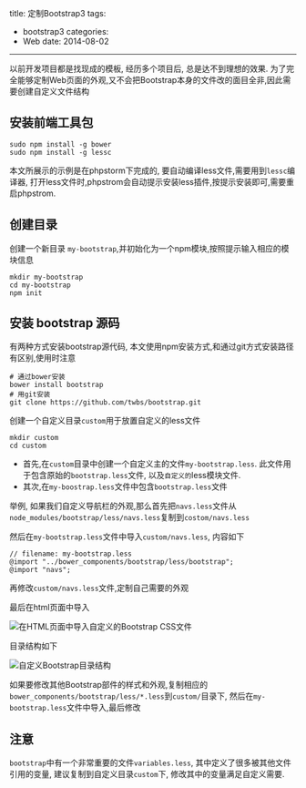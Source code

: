 title: 定制Bootstrap3
tags:
  - bootstrap3
categories:
  - Web
date: 2014-08-02
---

以前开发项目都是找现成的模板, 经历多个项目后, 总是达不到理想的效果. 为了完全能够定制Web页面的外观,又不会把Bootstrap本身的文件改的面目全非,因此需要创建自定义文件结构

## 安装前端工具包

```
sudo npm install -g bower
sudo npm install -g lessc
```

本文所展示的示例是在phpstorm下完成的, 要自动编译less文件,需要用到`lessc`编译器, 打开less文件时,phpstrom会自动提示安装less插件,按提示安装即可,需要重启phpstrom.

<!--more-->

## 创建目录

创建一个新目录 `my-bootstrap`,并初始化为一个npm模块,按照提示输入相应的模块信息

```
mkdir my-bootstrap
cd my-bootstrap
npm init
```

## 安装 bootstrap 源码

有两种方式安装bootstrap源代码, 本文使用npm安装方式,和通过git方式安装路径有区别,使用时注意

```
# 通过bower安装
bower install bootstrap
# 用git安装
git clone https://github.com/twbs/bootstrap.git
```

创建一个自定义目录`custom`用于放置自定义的less文件

```
mkdir custom
cd custom
```

- 首先,在`custom`目录中创建一个自定义主的文件`my-bootstrap.less`. 此文件用于包含原始的`bootstrap.less`文件, 以及`自定义的`less模块文件.
- 其次,在`my-boostrap.less`文件中包含`bootstrap.less`文件

举例, 如果我们自定义导航栏的外观,那么首先把`navs.less`文件从
`node_modules/bootstrap/less/navs.less`复制到`costom/navs.less`

然后在`my-bootstrap.less`文件中导入`custom/navs.less`, 内容如下

```
// filename: my-bootstrap.less
@import "../bower_components/bootstrap/less/bootstrap";
@import "navs";
```

再修改`custom/navs.less`文件,定制自己需要的外观


最后在html页面中导入


![在HTML页面中导入自定义的Bootstrap CSS文件][1]

目录结构如下

![自定义Bootstrap目录结构][2]


如果要修改其他Bootstrap部件的样式和外观,复制相应的`bower_components/bootstrap/less/*.less`到`custom/`目录下, 然后在`my-bootstrap.less`文件中导入,最后修改


## 注意

`bootstrap`中有一个非常重要的文件`variables.less`, 其中定义了很多被其他文件引用的变量, 建议复制到自定义目录`custom`下, 修改其中的变量满足自定义需要.

  [1]: /images/custom-bootstrap/my-bootstrap.png
  [2]: /images/custom-bootstrap/directory-stucture.png


